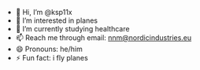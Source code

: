 - 👋 Hi, I’m @ksp11x
- 👀 I’m interested in planes
- 🌱 I’m currently studying healthcare
- 📫 Reach me through email: nnm@nordicindustries.eu
- 😄 Pronouns: he/him
- ⚡ Fun fact: i fly planes

<!---
ksp11x/ksp11x is a ✨ special ✨ repository because its `README.md` (this file) appears on your GitHub profile.
You can click the Preview link to take a look at your changes.
--->
